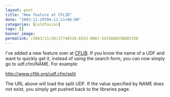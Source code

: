 ```yaml
---
layout: post
title: "New feature at CFLIB"
date: "2003-11-29T04:11:11+06:00"
categories: [coldfusion]
tags: []
banner_image: 
permalink: /2003/11/29/27740519-EE53-80A7-5435AAD55B885358
---
```


I've added a new feature over at <a href="http://www.cflib.org">CFLIB</a>. If you know the name of a UDF and want to quickly get it, instead of using the search form, you can now simply go to udf.cfm/NAME. For example:

<a href="http://www.cflib.org/udf.cfm/split
">http://www.cflib.org/udf.cfm/split</a>

The URL above will load the split UDF. If the value specified by NAME does not exist, you simply get pushed back to the libraries page.